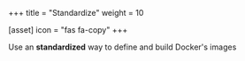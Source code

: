 +++
title = "Standardize"
weight = 10

[asset]
 icon = "fas fa-copy"
+++

Use an **standardized** way to define and build Docker's images